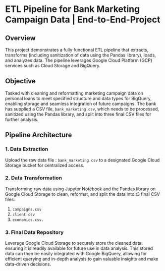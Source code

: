 # ETL Pipeline for Bank Marketing Campaign Data | End-to-End-Project

## Overview
This project demonstrates a fully functional ETL pipeline that extracts, transforms (including sanitization of data using the Pandas library), loads, and analyzes data. The pipeline leverages Google Cloud Platform (GCP) services such as Cloud Storage and BigQuery.

## Objective
Tasked with cleaning and reformatting marketing campaign data on personal loans to meet specified structure and data types for BigQuery, enabling storage and seamless integration of future campaigns. The bank has supplied a CSV file, `bank_marketing.csv`, which needs to be processed, sanitized using the Pandas library, and split into three final CSV files for further analysis.

## Pipeline Architecture




### 1. Data Extraction
Upload the raw data file : `bank_marketing.csv` to a designated Google Cloud Storage bucket for centralized access.

### 2. Data Transformation
Transforming raw data using Jupyter Notebook and the Pandas library on Google Cloud Storage to clean, reformat, and split the data into t3 final CSV files: 
1. `campaigns.csv`
2. `client.csv`
3. `economics.csv.`

### 3. Final Data Repository
Leverage Google Cloud Storage to securely store the cleaned data, ensuring it is readily available for future use in data analysis. This stored data can then be easily integrated with Google BigQuery, allowing for efficient querying and in-depth analysis to gain valuable insights and make data-driven decisions.




